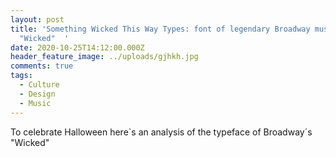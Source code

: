 ```yaml
---
layout: post
title: 'Something Wicked This Way Types: font of legendary Broadway musical
  "Wicked"  '
date: 2020-10-25T14:12:00.000Z
header_feature_image: ../uploads/gjhkh.jpg
comments: true
tags:
  - Culture
  - Design
  - Music
---
```

To celebrate Halloween here`s an analysis of the typeface of Broadway´s "Wicked"
